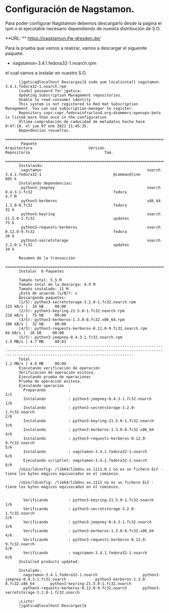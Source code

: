 # Configuración de Nagstamon.

Para poder configurar Nagstamon debemos descargarlo desde la pagina el rpm o el ejecutable necesario dependiendo de nuestra distribución de S.O.

**URL: ** https://nagstamon.ifw-dresden.de/

Para la prueba que vamos a realizar, vamos a descargar el sigueinte paquete.

* nagstamon-3.4.1.fedora32-1.noarch.rpm

el cual vamos a instalar en nuestro S.O.

          [jgatica@localhost Descargas]$ sudo yum localinstall nagstamon-3.4.1.fedora32-1.noarch.rpm
          [sudo] password for jgatica: 
          Updating Subscription Management repositories.
          Unable to read consumer identity
          This system is not registered to Red Hat Subscription Management. You can use subscription-manager to register.
          Repository copr:copr.fedorainfracloud.org:dsommers:openvpn-beta is listed more than once in the configuration
          Última comprobación de caducidad de metadatos hecha hace 0:47:18, el jue 07 ene 2021 11:45:35.
          Dependencias resueltas.
          ===============================================================================================================================================================================================
           Paquete                                                 Arquitectura                         Versión                                         Repositorio                                 Tam.
          ===============================================================================================================================================================================================
          Instalando:
           nagstamon                                               noarch                               3.4.1.fedora32-1                                @commandline                               665 k
          Instalando dependencias:
           python3-jeepney                                         noarch                               0.4.3-1.fc32                                    fedora                                     4.7 M
           python3-kerberos                                        x86_64                               1.3.0-8.fc32                                    fedora                                      32 k
           python3-keyring                                         noarch                               21.5.0-1.fc32                                   updates                                     75 k
           python3-requests-kerberos                               noarch                               0.12.0-9.fc32                                   fedora                                      26 k
           python3-secretstorage                                   noarch                               3.2.0-1.fc32                                    updates                                     34 k

          Resumen de la transacción
          ===============================================================================================================================================================================================
          Instalar  6 Paquetes

          Tamaño total: 5.5 M
          Tamaño total de la descarga: 4.9 M
          Tamaño instalado: 11 M
          ¿Está de acuerdo [s/N]?: s
          Descargando paquetes:
          (1/5): python3-secretstorage-3.2.0-1.fc32.noarch.rpm                                                                                                           115 kB/s |  34 kB     00:00    
          (2/5): python3-keyring-21.5.0-1.fc32.noarch.rpm                                                                                                                218 kB/s |  75 kB     00:00    
          (3/5): python3-kerberos-1.3.0-8.fc32.x86_64.rpm                                                                                                                106 kB/s |  32 kB     00:00    
          (4/5): python3-requests-kerberos-0.12.0-9.fc32.noarch.rpm                                                                                                       84 kB/s |  26 kB     00:00    
          (5/5): python3-jeepney-0.4.3-1.fc32.noarch.rpm                                                                                                                 1.5 MB/s | 4.7 MB     00:03    
          -----------------------------------------------------------------------------------------------------------------------------------------------------------------------------------------------
          Total                                                                                                                                                          1.2 MB/s | 4.9 MB     00:04     
          Ejecutando verificación de operación
          Verificación de operación exitosa.
          Ejecutando prueba de operaciones
          Prueba de operación exitosa.
          Ejecutando operación
            Preparando          :                                                                                                                                                                    1/1 
            Instalando          : python3-jeepney-0.4.3-1.fc32.noarch                                                                                                                                1/6 
            Instalando          : python3-secretstorage-3.2.0-1.fc32.noarch                                                                                                                          2/6 
            Instalando          : python3-keyring-21.5.0-1.fc32.noarch                                                                                                                               3/6 
            Instalando          : python3-kerberos-1.3.0-8.fc32.x86_64                                                                                                                               4/6 
            Instalando          : python3-requests-kerberos-0.12.0-9.fc32.noarch                                                                                                                     5/6 
            Instalando          : nagstamon-3.4.1.fedora32-1.noarch                                                                                                                                  6/6 
            Ejecutando scriptlet: nagstamon-3.4.1.fedora32-1.noarch                                                                                                                                  6/6 
          /sbin/ldconfig: /lib64/libdns.so.1112.0.1 no es un fichero ELF - tiene los bytes mágicos equivocados en el comienzo.

          /sbin/ldconfig: /lib64/libdns.so.1112 no es un fichero ELF - tiene los bytes mágicos equivocados en el comienzo.


            Verificando         : python3-keyring-21.5.0-1.fc32.noarch                                                                                                                               1/6 
            Verificando         : python3-secretstorage-3.2.0-1.fc32.noarch                                                                                                                          2/6 
            Verificando         : python3-jeepney-0.4.3-1.fc32.noarch                                                                                                                                3/6 
            Verificando         : python3-kerberos-1.3.0-8.fc32.x86_64                                                                                                                               4/6 
            Verificando         : python3-requests-kerberos-0.12.0-9.fc32.noarch                                                                                                                     5/6 
            Verificando         : nagstamon-3.4.1.fedora32-1.noarch                                                                                                                                  6/6 
          Installed products updated.

          Instalado:
            nagstamon-3.4.1.fedora32-1.noarch                    python3-jeepney-0.4.3-1.fc32.noarch             python3-kerberos-1.3.0-8.fc32.x86_64       python3-keyring-21.5.0-1.fc32.noarch      
            python3-requests-kerberos-0.12.0-9.fc32.noarch       python3-secretstorage-3.2.0-1.fc32.noarch      

          ¡Listo!
          [jgatica@localhost Descargas]$ 
